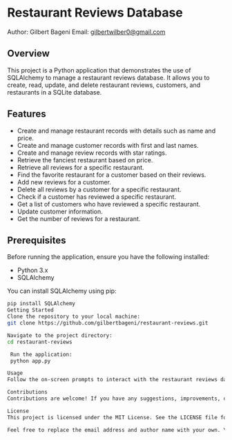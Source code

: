 # Restaurant Reviews Database

Author: Gilbert Bageni
Email: gilbertwilber0@gmail.com

## Overview

This project is a Python application that demonstrates the use of SQLAlchemy to manage a restaurant reviews database. It allows you to create, read, update, and delete restaurant reviews, customers, and restaurants in a SQLite database.

## Features

- Create and manage restaurant records with details such as name and price.
- Create and manage customer records with first and last names.
- Create and manage review records with star ratings.
- Retrieve the fanciest restaurant based on price.
- Retrieve all reviews for a specific restaurant.
- Find the favorite restaurant for a customer based on their reviews.
- Add new reviews for a customer.
- Delete all reviews by a customer for a specific restaurant.
- Check if a customer has reviewed a specific restaurant.
- Get a list of customers who have reviewed a specific restaurant.
- Update customer information.
- Get the number of reviews for a restaurant.

## Prerequisites

Before running the application, ensure you have the following installed:

- Python 3.x
- SQLAlchemy

You can install SQLAlchemy using pip:

```bash
pip install SQLAlchemy
Getting Started
Clone the repository to your local machine:
git clone https://github.com/gilbertbageni/restaurant-reviews.git

Navigate to the project directory:
cd restaurant-reviews

 Run the application:
 python app.py

Usage
Follow the on-screen prompts to interact with the restaurant reviews database. You can create, read, update, and delete records as needed.

Contributions
Contributions are welcome! If you have any suggestions, improvements, or bug fixes, please open an issue or submit a pull request.

License
This project is licensed under the MIT License. See the LICENSE file for details.

Feel free to replace the email address and author name with your own. You can also customize this README further based on your specific project details and requirements.



